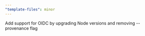 ```yaml
---
"template-files": minor
---
```


Add support for OIDC by upgrading Node versions and removing --provenance flag
